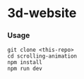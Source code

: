 # 3d-website

### Usage

```
git clone <this-repo>
cd scrolling-animation
npm install
npm run dev
```